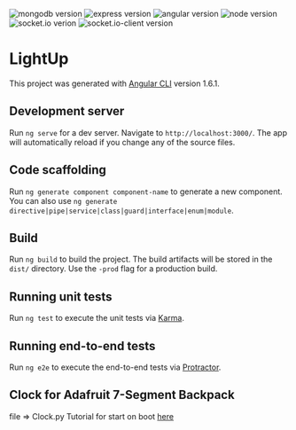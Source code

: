 <!-- Badges section here. -->
![mongodb version](https://img.shields.io/badge/Mongodb-v2.2.31-117a01.svg)
![express version](https://img.shields.io/badge/Express-v4.16.2-e59b06.svg)
![angular version](https://img.shields.io/badge/Angular-v5.1.2-f70202.svg)
![node version](https://img.shields.io/badge/Node-v9.3.0-1cc401.svg)
![socket.io verion](https://img.shields.io/badge/Socket.io-v2.0.4-000000.svg)
![socket.io-client version](https://img.shields.io/badge/Socket.io_version-v2.0.4-000000.svg)

# LightUp

This project was generated with [Angular CLI](https://github.com/angular/angular-cli) version 1.6.1.

## Development server

Run `ng serve` for a dev server. Navigate to `http://localhost:3000/`. The app will automatically reload if you change any of the source files.

## Code scaffolding

Run `ng generate component component-name` to generate a new component. You can also use `ng generate directive|pipe|service|class|guard|interface|enum|module`.

## Build

Run `ng build` to build the project. The build artifacts will be stored in the `dist/` directory. Use the `-prod` flag for a production build.

## Running unit tests

Run `ng test` to execute the unit tests via [Karma](https://karma-runner.github.io).

## Running end-to-end tests

Run `ng e2e` to execute the end-to-end tests via [Protractor](http://www.protractortest.org/).

## Clock for Adafruit 7-Segment Backpack  

file => Clock.py
Tutorial for start on boot [here](https://www.raspberrypi-spy.co.uk/2015/10/how-to-autorun-a-python-script-on-boot-using-systemd/)
